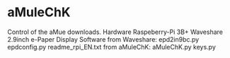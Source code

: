 # aMuleChK
Control of the aMue downloads.
Hardware
  Raspeberry-Pi 3B+
  Waveshare 2.9inch e-Paper Display
Software
  from Waveshare:
    epd2in9bc.py
    epdconfig.py
    readme_rpi_EN.txt
  from aMuleChK:
    aMuleChK.py
    keys.py  
